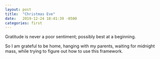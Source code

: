 ```yaml
---
layout: post
title:  "Christmas Eve"
date:   2019-12-24 18:41:39 -0500
categories: first
---
```

Gratitude is never a poor sentiment; possibly best at a beginning.

So I am grateful to be home, hanging with my parents, waiting for midnight mass, while trying to figure out how to use this framework.  
